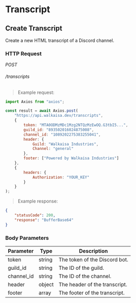 # Transcript

## Create Transcript

Create a new HTML transcript of a Discord channel.

### HTTP Request

<div class="api-endpoint">
	<div class="endpoint-data">
		<i class="label label-post">POST</i>
		<h6>/transcripts</h6>
	</div>
</div>

> Example request:

```javascript
import Axios from "axios";

const result = await Axios.post(
    "https://api.walkaisa.dev/transcripts",
    {
        token: "MTA0ODMzMDc1Mzg2NTQzMzEwOQ.G3tbI5...",
        guild_id: "893502016024875008",
        channel_id: "1089202275383255041",
        header: {
            Guild: "Walkaisa Industries",
            Channel: "general"
        },
        footer: ["Powered by Walkaisa Industries"]
    },
    {
        headers: {
            Authorization: "YOUR_KEY"
        }
    }
);
```

> Example response:

```json
{
    "statusCode": 200,
    "response": "BufferBase64"
}
```

### Body Parameters

| Parameter  | Type   | Description                   |
| ---------- | ------ | ----------------------------- |
| token      | string | The token of the Discord bot. |
| guild_id   | string | The ID of the guild.          |
| channel_id | string | The ID of the channel.        |
| header     | object | The header of the transcript. |
| footer     | array  | The footer of the transcript. |
